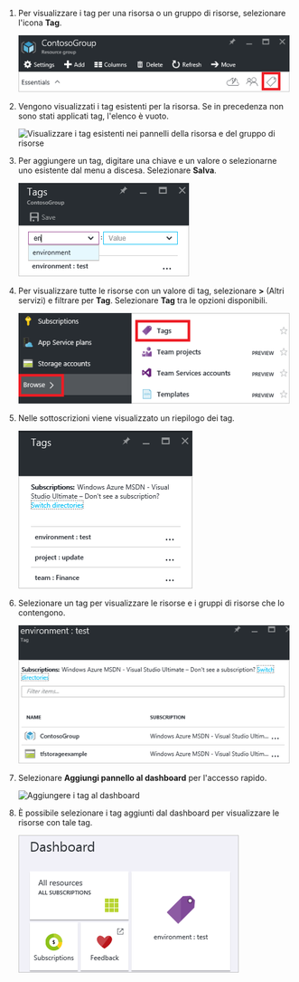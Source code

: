 1. Per visualizzare i tag per una risorsa o un gruppo di risorse, selezionare l'icona **Tag**. 
   
     ![Selezionare i tag nei pannelli della risorsa e del gruppo di risorse](./media/resource-manager-tag-resources/select-tag-icon.png)
2. Vengono visualizzati i tag esistenti per la risorsa. Se in precedenza non sono stati applicati tag, l'elenco è vuoto. 

     ![Visualizzare i tag esistenti nei pannelli della risorsa e del gruppo di risorse](./media/resource-manager-tag-resources/existing-tags.png)
3. Per aggiungere un tag, digitare una chiave e un valore o selezionarne uno esistente dal menu a discesa. Selezionare **Salva**.

     ![Aggiungere un nuovo tag](./media/resource-manager-tag-resources/tag-resources.png)
3. Per visualizzare tutte le risorse con un valore di tag, selezionare **>** (Altri servizi) e filtrare per **Tag**. Selezionare **Tag** tra le opzioni disponibili.
   
     ![Trovare tag tramite l'hub di esplorazione](./media/resource-manager-tag-resources/browse-tags.png)
4. Nelle sottoscrizioni viene visualizzato un riepilogo dei tag.
   
     ![Visualizzare tutti i tag](./media/resource-manager-tag-resources/tag-taxonomy.png)
5. Selezionare un tag per visualizzare le risorse e i gruppi di risorse che lo contengono.
   
     ![Visualizzare le risorse con tag](./media/resource-manager-tag-resources/show-tagged-resources.png)
6. Selezionare **Aggiungi pannello al dashboard** per l'accesso rapido.
   
     ![Aggiungere i tag al dashboard](./media/resource-manager-tag-resources/pin-tag.png)
7. È possibile selezionare i tag aggiunti dal dashboard per visualizzare le risorse con tale tag.

     ![Aggiungere i tag al dashboard](./media/resource-manager-tag-resources/show-pinned-tag.png)


<!--HONumber=Feb17_HO1-->


